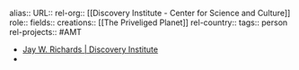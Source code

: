 alias::
URL::
rel-org:: [[Discovery Institute - Center for Science and Culture]]
role::
fields::
creations:: [[The Priveliged Planet]]
rel-country::
tags:: person
rel-projects:: #AMT


- [Jay W. Richards | Discovery Institute](https://www.discovery.org/p/richards/)
-
